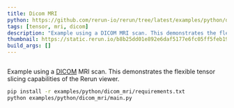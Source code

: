 ```yaml
---
title: Dicom MRI
python: https://github.com/rerun-io/rerun/tree/latest/examples/python/dicom_mri/main.py
tags: [tensor, mri, dicom]
description: "Example using a DICOM MRI scan. This demonstrates the flexible tensor slicing capabilities of the Rerun viewer."
thumbnail: https://static.rerun.io/b8b25dd01e892e6daf5177e6fc05ff5feb19ee8d_dicom_mri_480w.png
build_args: []
---
```


<picture>
  <source media="(max-width: 480px)" srcset="https://static.rerun.io/b8b25dd01e892e6daf5177e6fc05ff5feb19ee8d_dicom_mri_480w.png">
  <source media="(max-width: 768px)" srcset="https://static.rerun.io/b12bad7fcfce72261ee50aff4fa3cfd2f28edad1_dicom_mri_768w.png">
  <source media="(max-width: 1024px)" srcset="https://static.rerun.io/3e54e32841920daa8512219a60dfa95ec100b78a_dicom_mri_1024w.png">
  <source media="(max-width: 1200px)" srcset="https://static.rerun.io/93f1c2302233cacf03d5dcc3cd3749b3f76dea56_dicom_mri_1200w.png">
  <img src="https://static.rerun.io/e39f34a1b1ddd101545007f43a61783e1d2e5f8e_dicom_mri_full.png" alt="">
</picture>

Example using a [DICOM](https://en.wikipedia.org/wiki/DICOM) MRI scan. This demonstrates the flexible tensor slicing capabilities of the Rerun viewer.

```bash
pip install -r examples/python/dicom_mri/requirements.txt
python examples/python/dicom_mri/main.py
```
